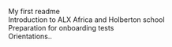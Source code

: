 My first readme  
Introduction to ALX Africa and Holberton school  
Preparation for onboarding tests  
Orientations..
